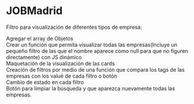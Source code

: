 # JOBMadrid

Filtro para visualización de diferentes tipos de empresa:<br>

Agregar el array de Objetos<br>
Crear un función que permita visualizar todas las empresas(Incluye un pequeño filtro de las que el nombre aparece como null para que no figuren directamente) con JS dinámico<br>
Maquetación de la visualización de las cards<br>
Creación de filtros por medio de una función que compara los tags de las empresas con los valué de cada filtro o botón<br>
Cambio de estado en cada filtro<br>
Botón para limpiar la búsqueda y que aparezca nuevamente todas las empresas.
